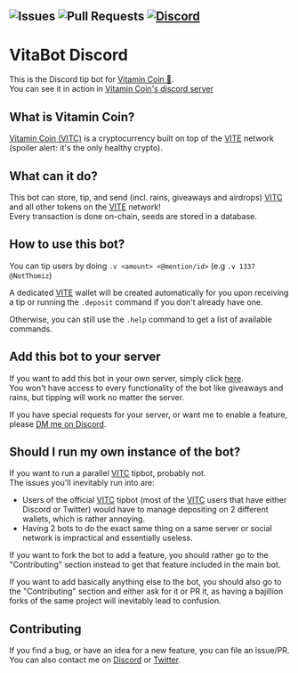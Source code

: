 ![Issues](https://img.shields.io/github/issues-raw/JeanOUINA/VitaBot)
![Pull Requests](https://img.shields.io/github/issues-pr-raw/JeanOUINA/VitaBot)
[![Discord](https://img.shields.io/discord/862416292760649768?logo=discord&style=flat-square&color=%23fffd6c)](https://discord.gg/sUvQufEqna)
---
# VitaBot Discord
This is the Discord tip bot for [Vitamin Coin 💊](https://vitamincoin.org). 
<br>
You can see it in action in [Vitamin Coin's discord server](https://discord.gg/sUvQufEqna)

## What is Vitamin Coin?
[Vitamin Coin (VITC)](https://vitamincoin.org) is a cryptocurrency built on top of the [VITE](https://www.vite.org/) network (spoiler alert: it's the only healthy crypto).


## What can it do?
This bot can store, tip, and send (incl. rains, giveaways and airdrops) [VITC](https://vitamincoin.org) and all other tokens on the [VITE](https://www.vite.org/) network!
<br>
Every transaction is done on-chain, seeds are stored in a database.

## How to use this bot?
You can tip users by doing `.v <amount> <@mention/id>` (e.g `.v 1337 @NotThomiz`)

A dedicated [VITE](https://www.vite.org/) wallet will be created automatically for you upon receiving a tip or running the `.deposit` command if you don't already have one.

Otherwise, you can still use the `.help` command to get a list of available commands.

## Add this bot to your server
If you want to add this bot in your own server, simply click [here](https://discord.com/oauth2/authorize?client_id=891314894413127740&permissions=515399609408&scope=bot).
<br>
You won't have access to every functionality of the bot like giveaways and rains, but tipping will work no matter the server.

If you have special requests for your server, or want me to enable a feature, please [DM me on Discord](https://discord.com/users/696481194443014174).

## Should I run my own instance of the bot?
If you want to run a parallel [VITC](https://vitamincoin.org) tipbot, probably not.
<br>
The issues you'll inevitably run into are:
- Users of the official [VITC](https://vitamincoin.org) tipbot (most of the [VITC](https://vitamincoin.org) users that have either Discord or Twitter) would have to manage depositing on 2 different wallets, which is rather annoying.
- Having 2 bots to do the exact same thing on a same server or social network is impractical and essentially useless.

If you want to fork the bot to add a feature, you should rather go to the "Contributing" section instead to get that feature included in the main bot.

If you want to add basically anything else to the bot, you should also go to the "Contributing" section and either ask for it or PR it, as having a bajillion forks of the same project will inevitably lead to confusion.

## Contributing
If you find a bug, or have an idea for a new feature, you can file an issue/PR.
<br>
You can also contact me on [Discord](https://discord.com/users/696481194443014174) or [Twitter](https://twitter.com/@jen_wina).
